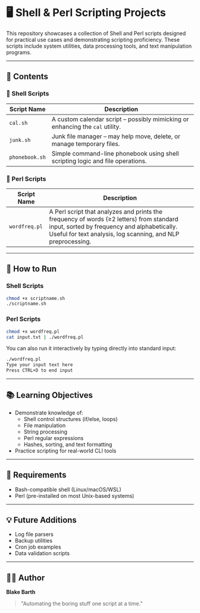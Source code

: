 # 🖥️ Shell & Perl Scripting Projects

This repository showcases a collection of Shell and Perl scripts designed for practical use cases and demonstrating scripting proficiency. These scripts include system utilities, data processing tools, and text manipulation programs.

---

## 📁 Contents

### 🐚 Shell Scripts

| Script Name     | Description |
|----------------|-------------|
| `cal.sh`        | A custom calendar script – possibly mimicking or enhancing the `cal` utility. |
| `junk.sh`       | Junk file manager – may help move, delete, or manage temporary files. |
| `phonebook.sh`  | Simple command-line phonebook using shell scripting logic and file operations. |

### 🐪 Perl Scripts

| Script Name     | Description |
|----------------|-------------|
| `wordfreq.pl`   | A Perl script that analyzes and prints the frequency of words (≥2 letters) from standard input, sorted by frequency and alphabetically. Useful for text analysis, log scanning, and NLP preprocessing. |

---

## 🧪 How to Run

### Shell Scripts

```bash
chmod +x scriptname.sh
./scriptname.sh
```

### Perl Scripts

```bash
chmod +x wordfreq.pl
cat input.txt | ./wordfreq.pl
```

You can also run it interactively by typing directly into standard input:

```bash
./wordfreq.pl
Type your input text here
Press CTRL+D to end input
```

---

## 📚 Learning Objectives

- Demonstrate knowledge of:
  - Shell control structures (if/else, loops)
  - File manipulation
  - String processing
  - Perl regular expressions
  - Hashes, sorting, and text formatting
- Practice scripting for real-world CLI tools

---

## 🔧 Requirements

- Bash-compatible shell (Linux/macOS/WSL)
- Perl (pre-installed on most Unix-based systems)

---

## 💡 Future Additions

- Log file parsers
- Backup utilities
- Cron job examples
- Data validation scripts

---

## 🙋‍♂️ Author

**Blake Barth**

> "Automating the boring stuff one script at a time."
